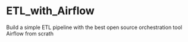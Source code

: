 # ETL_with_Airflow
Build a simple ETL pipeline with the best open source orchestration tool Airflow from scrath

